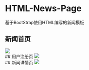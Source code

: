 # HTML-News-Page
基于BootStrap使用HTML编写的新闻模板

## 新闻首页
<img src="https://github.com/jkdev-cn/HTML-News-Page/blob/master/res/01.png"/>
<br>
## 用户注册页
<img src="https://github.com/jkdev-cn/HTML-News-Page/blob/master/res/02.png"/>
<br>
## 新闻详情页
<img src="https://github.com/jkdev-cn/HTML-News-Page/blob/master/res/02.png"/>
<br>
